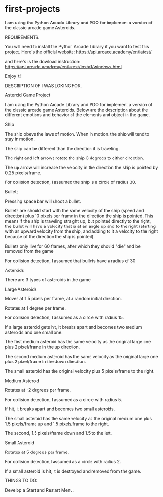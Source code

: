 # first-projects
I am using the Python Arcade Library and POO for  implement a version of the classic arcade game Asteroids.

REQUIREMENTS.

You will need to install the Python Arcade Library if you want to test this project. Here's the official website: https://api.arcade.academy/en/latest/

and here's is the dowload instruction: https://api.arcade.academy/en/latest/install/windows.html

Enjoy it!



DESCRIPTION OF I WAS LOKING FOR. 

Asteroid Game Project

I am using the Python Arcade Library and POO for  implement a version of the classic arcade game Asteroids. Below are the description about the different emotions and behavior of the elements and object in the game.

Ship

The ship obeys the laws of motion. When in motion, the ship will tend to stay in motion.

The ship can be different than the direction it is traveling.

The right and left arrows rotate the ship 3 degrees to either direction.

The up arrow will increase the velocity in the direction the ship is pointed by 0.25 pixels/frame.

For collision detection, I  assumed the ship is a circle of radius 30.

Bullets

Pressing space bar will shoot a bullet.

Bullets are should start with the same velocity of the ship (speed and direction) plus 10 pixels per frame in the direction the ship is pointed. This means if the ship is traveling straight up, but pointed directly to the right, the bullet will have a velocity that is at an angle up and to the right (starting with an upward velocity from the ship, and adding to it a velocity to the right because of the direction the ship is pointed).

Bullets only live for 60 frames, after which they should "die" and be removed from the game.

For collision detection, I assumed that bullets have a radius of 30

Asteroids

There are 3 types of asteroids in the game:

Large Asteroids

Moves at 1.5 pixels per frame, at a random initial direction.

Rotates at 1 degree per frame.

For collision detection, I assumed as a circle with radius 15.

If a large asteroid gets hit, it breaks apart and becomes two medium asteroids and one small one.

The first medium asteroid has the same velocity as the original large one plus 2 pixel/frame in the up direction.

The second medium asteroid has the same velocity as the original large one plus 2 pixel/frame in the down direction.

The small asteroid has the original velocity plus 5 pixels/frame to the right.

Medium Asteroid

Rotates at -2 degrees per frame.

For collision detection, I assumed as a circle with radius 5.

If hit, it breaks apart and becomes two small asteroids.

The small asteroid has the same velocity as the original medium one plus 1.5 pixels/frame up and 1.5 pixels/frame to the right.

The second, 1.5 pixels/frame down and 1.5 to the left.

Small Asteroid

Rotates at 5 degrees per frame.

For collision detection,I assumed as a circle with radius 2.

If a small asteroid is hit, it is destroyed and removed from the game.

THINGS TO DO: 

Develop a Start and Restart Menu. 
